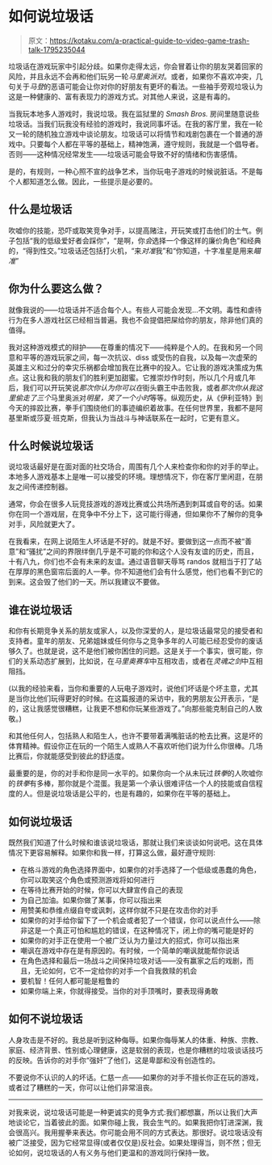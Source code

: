 # 如何说垃圾话

> 原文：<https://kotaku.com/a-practical-guide-to-video-game-trash-talk-1795235044>

垃圾话在游戏玩家中引起分歧。如果你走得太远，你会冒着让你的朋友哭着回家的风险，并且永远不会再和他们玩另一轮*马里奥派对*。或者，如果你不喜欢冲突，几句关于*马登*的恶语可能会让你对你的好朋友有更坏的看法。一些袖手旁观垃圾认为这是一种健康的、富有表现力的游戏方式。对其他人来说，这是有毒的。



当我玩本地多人游戏时，我说垃圾。我在监狱里的 *Smash Bros.* 房间里随意说些垃圾话。当我们玩我没有经验的游戏时，我说同事坏话。在我的客厅里，我在一轮又一轮的随机独立游戏中谈论朋友。垃圾话可以将情节和戏剧包裹在一个普通的游戏中。只要每个人都在平等的基础上，精神饱满，遵守规则，我就是一个倡导者。否则——这种情况经常发生——垃圾话可能会导致不好的情绪和伤害感情。

是的，有规则，一种心照不宣的战争艺术，当你玩电子游戏的时候说脏话。不是每个人都知道怎么做。因此，一些提示是必要的。

## **什么是垃圾话**

吹嘘你的技能，恐吓或取笑竞争对手，以提高赌注，开玩笑或打击他们的士气。例子包括“我的低级爱好者会踩你”，“是啊，你*会*选择一个像这样的廉价角色”和经典的，“得到性交。”垃圾话还包括打火机，“来*对准*我”和“你知道，十字准星是用来*瞄准*”

## 你为什么要这么做？

就像我说的——垃圾话并不适合每个人。有些人可能会发现…不文明。毒性和虐待行为在多人游戏社区已经相当普遍。我也不会提倡把屎给你的朋友，除非他们真的值得。

我对这种游戏模式的辩护——在尊重的情况下——纯粹是个人的。在我和另一个同意和平等的游戏玩家之间，每一次抗议、diss 或受伤的自我，以及每一次虚荣的英雄主义和过分的幸灾乐祸都会增加我在比赛中的投入。它让我的游戏决策成为焦点。这让我和我的朋友们的胜利更加甜蜜。它推崇炒作时刻，所以几个月或几年后，我们可以开玩笑说*那次你认为你可以在*街头霸王中击败我，或者*那次你从我这里偷走了三个*马里奥派对*明星，笑了一个小时*等等。纵观历史，从《伊利亚特》到今天的摔跤比赛，拳手们围绕他们的事迹编织着故事。在任何世界里，我都不是阿基里斯或莎夏·班克斯，但我认为当战斗与神话联系在一起时，它更有意义。

## **什么时候说垃圾话**

说垃圾话最好是在面对面的社交场合，周围有几个人来检查你和你的对手的举止。本地多人游戏基本上是唯一可以接受的环境。理想情况下，你在客厅里闲逛，在朋友之间传递控制器。

通常，你会在很多人玩竞技游戏的游戏比赛或公共场所遇到刺耳或自夸的话。如果你在同一个游戏层，在竞争中不分上下，这可能行得通，但如果你不了解你的竞争对手，风险就更大了。

在我看来，在网上说陌生人坏话是不好的。就是不好。要做到这一点而不被“善意”和“骚扰”之间的界限绊倒几乎是不可能的你和这个人没有友谊的历史，而且，十有八九，你们也不会有未来的友谊。通过语音聊天辱骂 randos 就相当于打了站在厚厚的黑色窗帘后面的人一拳。你不知道他们会有什么感觉，他们也看不到它的到来。这会毁了他们的一天。所以我建议不要做。

## **谁在说垃圾话**

和你有长期竞争关系的朋友或家人，以及你深爱的人，是垃圾话最常见的接受者和支持者。童年的朋友、兄弟姐妹或任何你与之竞争多年的人可能已经忍受你的废话够久了。也就是说，这不是他们被你困住的问题。这是关于一个事实，很可能，你们的关系动态扩展到，比如说，在*马里奥赛车*中互相攻击，或者在*灵魂之剑*中互相阻挡。

(以我的经验来看，当你和重要的人玩电子游戏时，说他们坏话是个坏主意，尤其是当你比他们玩得更好的时候。在这篇报道的采访中，我的男朋友公开表示，“是的，这让我感觉很糟糕，让我更不想和你玩某些游戏了。”向那些能克制自己的人致敬。)

和其他任何人，包括熟人和陌生人，也许不要带着满嘴脏话的枪去比赛。这是坏的体育精神。假设你正在玩的一个陌生人或熟人不喜欢听他们说为什么你很棒。几场比赛后，你就能感受到彼此的舒适度。

最重要的是，你的对手和你是同一水平的。如果你向一个从未玩过*铁拳*的人吹嘘你的*铁拳*有多棒，那你就是个混蛋。我是第一个承认很难评估一个人的技能或自信程度的人。但是说垃圾话是公平的，也是有趣的，如果你在平等的基础上。

## **如何说垃圾话**

既然我们知道了什么时候和谁该说垃圾话，那就让我们来谈谈如何说吧。这在具体情况下更容易解释。如果你和我一样，打算这么做，最好遵守规则:

*   在格斗游戏的角色选择界面中，如果你的对手选择了一个低级或愚蠢的角色，你可以取笑这个角色或预测游戏将如何进行
*   在等待比赛开始的时候，你可以大肆宣传自己的表现
*   为自己加油。如果你做了某事，你可以指出来
*   用赞美和恭维点缀自夸或讽刺，这样你就不只是在攻击你的对手
*   如果你的对手给你留下了一个机会或者犯了一个错误，你可以说点什么——除非这是一个真正可怕和尴尬的错误，在这种情况下，闭上你的嘴可能是好的
*   如果你的对手正在使用一个被广泛认为力量过大的招式，你可以指出来
*   嘲讽在游戏中存在是有原因的。有时候，一个简单的嘲讽就能帮你说话
*   在角色选择和最后一场战斗之间保持垃圾对话——没有赢家之后的戏剧，而且，无论如何，它不一定给你的对手一个自我救赎的机会
*   要机智！任何人都可能是粗鲁的
*   如果你端上来，你就得接受。当你的对手顶嘴时，要表现得勇敢

## **如何不说垃圾话**

人身攻击是不好的。我总是听到这种侮辱。如果你侮辱某人的体重、种族、宗教、家庭、经济背景、性别或心理健康，这是软弱的表现，也是你糟糕的垃圾谈话技巧的反映。告诉你的对手你“强奸”了他们，这是卑鄙和没有创造性的。

不要说你不认识的人的坏话。仁慈一点——如果你的对手不擅长你正在玩的游戏，或者过了糟糕的一天，你可以让他们非常沮丧。

* * *

对我来说，说垃圾话可能是一种更诚实的竞争方式:我们都想赢，所以让我们大声地谈论它，当着彼此的面。如果你碰上我，我会生气的。如果我把你钉进深渊，我会很高兴。我用握拳来表达。你可能会用不同的方式表达。那很好。说垃圾话没有被广泛接受，因为它经常显得(或者仅仅是)反社会。如果处理得当，则不然；但无论如何，说垃圾话的人有义务与他们更温和的游戏同行保持一致。